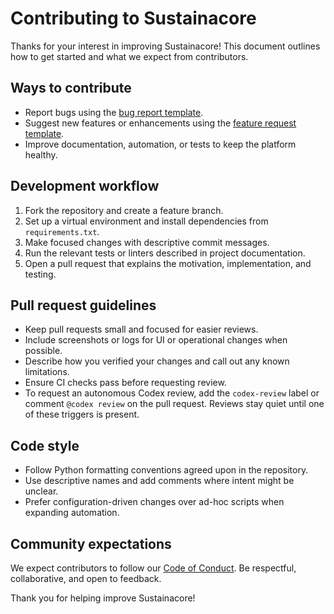 # Contributing to Sustainacore

Thanks for your interest in improving Sustainacore! This document outlines how to get started and what we expect from contributors.

## Ways to contribute
- Report bugs using the [bug report template](.github/ISSUE_TEMPLATE/bug_report.md).
- Suggest new features or enhancements using the [feature request template](.github/ISSUE_TEMPLATE/feature_request.md).
- Improve documentation, automation, or tests to keep the platform healthy.

## Development workflow
1. Fork the repository and create a feature branch.
2. Set up a virtual environment and install dependencies from `requirements.txt`.
3. Make focused changes with descriptive commit messages.
4. Run the relevant tests or linters described in project documentation.
5. Open a pull request that explains the motivation, implementation, and testing.

## Pull request guidelines
- Keep pull requests small and focused for easier reviews.
- Include screenshots or logs for UI or operational changes when possible.
- Describe how you verified your changes and call out any known limitations.
- Ensure CI checks pass before requesting review.
- To request an autonomous Codex review, add the `codex-review` label or comment `@codex review` on the pull request. Reviews stay quiet until one of these triggers is present.

## Code style
- Follow Python formatting conventions agreed upon in the repository.
- Use descriptive names and add comments where intent might be unclear.
- Prefer configuration-driven changes over ad-hoc scripts when expanding automation.

## Community expectations
We expect contributors to follow our [Code of Conduct](CODE_OF_CONDUCT.md). Be respectful, collaborative, and open to feedback.

Thank you for helping improve Sustainacore!
